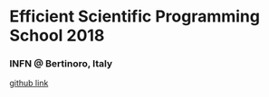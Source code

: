 # Efficient Scientific Programming School 2018
### INFN @ Bertinoro, Italy 
[github link](https://github.com/infn-esc/esc18)
